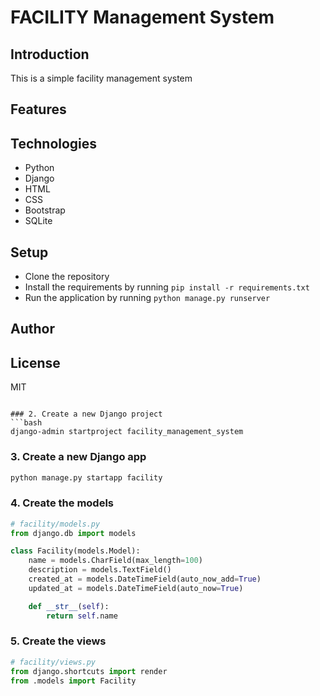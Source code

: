 # FACILITY Management System

## Introduction
This is a simple facility management system 

## Features

## Technologies
- Python
- Django
- HTML
- CSS
- Bootstrap
- SQLite

## Setup
- Clone the repository
- Install the requirements by running `pip install -r requirements.txt`
- Run the application by running `python manage.py runserver`

## Author

## License
MIT
```

### 2. Create a new Django project
```bash
django-admin startproject facility_management_system
```

### 3. Create a new Django app
```bash
python manage.py startapp facility
```

### 4. Create the models
```python
# facility/models.py
from django.db import models

class Facility(models.Model):
    name = models.CharField(max_length=100)
    description = models.TextField()
    created_at = models.DateTimeField(auto_now_add=True)
    updated_at = models.DateTimeField(auto_now=True)

    def __str__(self):
        return self.name
```


### 5. Create the views
```python
# facility/views.py
from django.shortcuts import render
from .models import Facility
```
